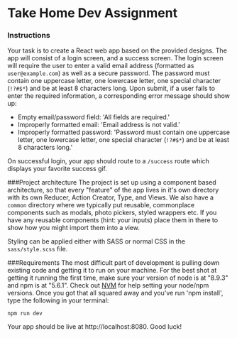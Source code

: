 # Take Home Dev Assignment

### Instructions
Your task is to create a React web app based on the provided designs. The app will consist of a login screen, and a success screen. The login screen will require the user to enter a valid email address (formatted as `user@example.com`) as well as a secure password. The password must contain one uppercase letter, one lowercase letter, one special character (`!?#$*`) and be at least 8 characters long. Upon submit, if a user fails to enter the required information, a corresponding error message should show up:

- Empty email/password field: 'All fields are required.'
- Improperly formatted email: 'Email address is not valid.'
- Improperly formatted password: 'Password must contain one uppercase letter, one lowercase letter, one special character (`!?#$*`) and be at least 8 characters long.'


On successful login, your app should route to a `/success` route which displays your favorite success gif.

###Project architecture
The project is set up using a component based architecture, so that every "feature" of the app lives in it's own directory with its own Reducer, Action Creator, Type, and Views. We also have a `common` directory where we typically put reusable, commonplace components such as modals, photo pickers, styled wrappers etc. If you have any reusable components (hint: your inputs) place them in there to show how you might import them into a view.

Styling can be applied either with SASS or normal CSS in the `sass/style.scss` file.

###Requirements
The most difficult part of development is pulling down existing code and getting it to run on your machine. For the best shot at getting it running the first time, make sure your version of node is at "8.9.3" and npm is at "5.6.1". Check out [NVM](https://github.com/creationix/nvm) for help setting your node/npm versions. Once you got that all squared away and you've run 'npm install', type the following in your terminal:

`npm run dev`

Your app should be live at http://localhost:8080. Good luck!
